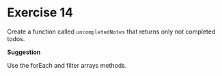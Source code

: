 # Exercise 14

Create a function called `uncompletedNotes` that returns only not completed todos.

**Suggestion**

Use the forEach and filter arrays methods.
